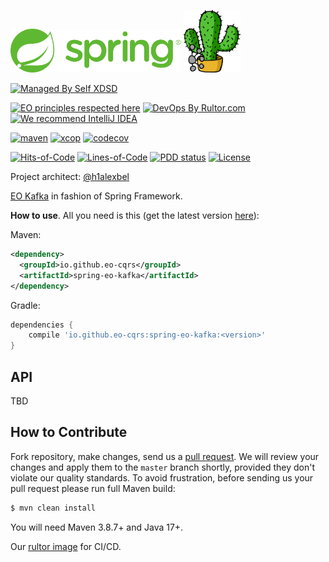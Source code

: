 <img alt="logo" src="spring.svg" height="70px" /> <img alt="logo" src="eo-kafka.svg" height="100px" />

[![Managed By Self XDSD](https://self-xdsd.com/b/mbself.svg)](https://self-xdsd.com/p/eo-cqrs/eo-kafka?provider=github)

[![EO principles respected here](https://www.elegantobjects.org/badge.svg)](https://www.elegantobjects.org)
[![DevOps By Rultor.com](https://www.rultor.com/b/eo-cars/eo-kafka)](https://www.rultor.com/p/eo-cqrs/eo-kafka)
[![We recommend IntelliJ IDEA](https://www.elegantobjects.org/intellij-idea.svg)](https://www.jetbrains.com/idea/)
<br>

[![maven](https://github.com/eo-cqrs/spring-eo-kafka/actions/workflows/mvn.yaml/badge.svg)](https://github.com/eo-cqrs/spring-eo-kafka/actions/workflows/mvn.yaml)
[![xcop](https://github.com/eo-cqrs/spring-eo-kafka/actions/workflows/xcop.yaml/badge.svg)](https://github.com/eo-cqrs/spring-eo-kafka/actions/workflows/xcop.yaml)
[![codecov](https://codecov.io/gh/eo-cqrs/spring-eo-kafka/branch/master/graph/badge.svg?token=AMV1K8GXC6)](https://codecov.io/gh/eo-cqrs/spring-eo-kafka)

[![Hits-of-Code](https://hitsofcode.com/github/eo-cqrs/spring-eo-kafka)](https://hitsofcode.com/view/github/eo-cqrs/spring-eo-kafka)
[![Lines-of-Code](https://tokei.rs/b1/github/eo-cqrs/spring-eo-kafka)](https://github.com/eo-cqrs/spring-eo-kafka)
[![PDD status](http://www.0pdd.com/svg?name=eo-cqrs/spring-eo-kafka)](http://www.0pdd.com/p?name=eo-cqrs/spring-eo-kafka)
[![License](https://img.shields.io/badge/license-MIT-green.svg)](https://github.com/eo-cqrs/spring-eo-kafka/blob/master/LICENSE.txt)

Project architect: [@h1alexbel](https://github.com/h1alexbel)

[EO Kafka](https://github.com/eo-cqrs/eo-kafka) in fashion of Spring Framework.

**How to use**. All you need is this (get the latest version [here](https://search.maven.org/artifact/io.github.eo-cqrs/spring-eo-kafka)):

Maven:
```xml
<dependency>
  <groupId>io.github.eo-cqrs</groupId>
  <artifactId>spring-eo-kafka</artifactId>
</dependency>
```

Gradle:
```groovy
dependencies {
    compile 'io.github.eo-cqrs:spring-eo-kafka:<version>'
}
```

## API
TBD

## How to Contribute

Fork repository, make changes, send us a [pull request](https://www.yegor256.com/2014/04/15/github-guidelines.html).
We will review your changes and apply them to the `master` branch shortly,
provided they don't violate our quality standards. To avoid frustration,
before sending us your pull request please run full Maven build:

```bash
$ mvn clean install
```

You will need Maven 3.8.7+ and Java 17+.

Our [rultor image](https://github.com/eo-cqrs/eo-kafka-rultor-image) for CI/CD.
